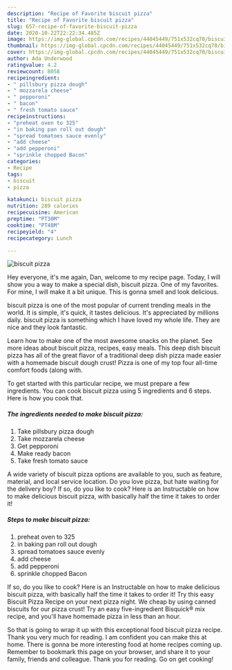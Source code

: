 ```yaml
---
description: "Recipe of Favorite biscuit pizza"
title: "Recipe of Favorite biscuit pizza"
slug: 657-recipe-of-favorite-biscuit-pizza
date: 2020-10-22T22:22:34.485Z
image: https://img-global.cpcdn.com/recipes/44045449/751x532cq70/biscuit-pizza-recipe-main-photo.jpg
thumbnail: https://img-global.cpcdn.com/recipes/44045449/751x532cq70/biscuit-pizza-recipe-main-photo.jpg
cover: https://img-global.cpcdn.com/recipes/44045449/751x532cq70/biscuit-pizza-recipe-main-photo.jpg
author: Ada Underwood
ratingvalue: 4.2
reviewcount: 8058
recipeingredient:
- " pillsbury pizza dough"
- " mozzarela cheese"
- " pepporoni"
- " bacon"
- " fresh tomato sauce"
recipeinstructions:
- "preheat oven to 325"
- "in baking pan roll out dough"
- "spread tomatoes sauce evenly"
- "add cheese"
- "add pepperoni"
- "sprinkle chopped Bacon"
categories:
- Recipe
tags:
- biscuit
- pizza

katakunci: biscuit pizza 
nutrition: 289 calories
recipecuisine: American
preptime: "PT30M"
cooktime: "PT48M"
recipeyield: "4"
recipecategory: Lunch

---
```



![biscuit pizza](https://img-global.cpcdn.com/recipes/44045449/751x532cq70/biscuit-pizza-recipe-main-photo.jpg)

Hey everyone, it's me again, Dan, welcome to my recipe page. Today, I will show you a way to make a special dish, biscuit pizza. One of my favorites. For mine, I will make it a bit unique. This is gonna smell and look delicious.

biscuit pizza is one of the most popular of current trending meals in the world. It is simple, it's quick, it tastes delicious. It's appreciated by millions daily. biscuit pizza is something which I have loved my whole life. They are nice and they look fantastic.

Learn how to make one of the most awesome snacks on the planet. See more ideas about biscuit pizza, recipes, easy meals. This deep dish biscuit pizza has all of the great flavor of a traditional deep dish pizza made easier with a homemade biscuit dough crust! Pizza is one of my top four all-time comfort foods (along with.


To get started with this particular recipe, we must prepare a few ingredients. You can cook biscuit pizza using 5 ingredients and 6 steps. Here is how you cook that.

<!--inarticleads1-->

##### The ingredients needed to make biscuit pizza:

1. Take  pillsbury pizza dough
1. Take  mozzarela cheese
1. Get  pepporoni
1. Make ready  bacon
1. Take  fresh tomato sauce


A wide variety of biscuit pizza options are available to you, such as feature, material, and local service location. Do you love pizza, but hate waiting for the delivery boy? If so, do you like to cook? Here is an Instructable on how to make delicious biscuit pizza, with basically half the time it takes to order it! 

<!--inarticleads2-->

##### Steps to make biscuit pizza:

1. preheat oven to 325
1. in baking pan roll out dough
1. spread tomatoes sauce evenly
1. add cheese
1. add pepperoni
1. sprinkle chopped Bacon


If so, do you like to cook? Here is an Instructable on how to make delicious biscuit pizza, with basically half the time it takes to order it! Try this easy Biscuit Pizza Recipe on your next pizza night. We cheap by using canned biscuits for our pizza crust! Try an easy five-ingredient Bisquick® mix recipe, and you&#39;ll have homemade pizza in less than an hour. 

So that is going to wrap it up with this exceptional food biscuit pizza recipe. Thank you very much for reading. I am confident you can make this at home. There is gonna be more interesting food at home recipes coming up. Remember to bookmark this page on your browser, and share it to your family, friends and colleague. Thank you for reading. Go on get cooking!
